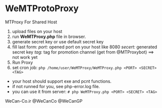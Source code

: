 # WeMTProtoProxy
MTProxy For Shared Host

1. upload files on your host
2. run **WeMTProxy.php** file in browser.
3. generate secret key or use default secret key
4. fill last form:
   *port:* opened port on your host like 8080
   *secert:* generated secret key 
   *tag:* tag for promotion channel (get from @MTProxybot)  ==> not work yet
5. Run Proxy
6. set cron job:
```php /home/user/WeMTProxy/WeMTProxy.php <PORT> <SECRET> <TAG>```
   
- your host should support exe and pcnt functions.
- if not runned for you, see php-error.log file.
- you can use it from server:
  ```# php WeMTProxy.php <PORT> <SECRET> <TAG>```
  
  
WeCan-Co.ir
@WeCanCo
@WeCanGP
